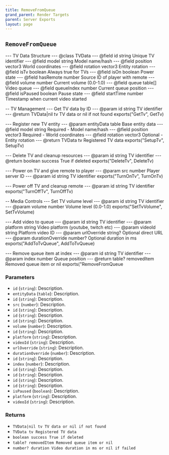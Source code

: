 ```yaml
---
title: RemoveFromQueue
grand_parent: Render Targets
parent: Server Exports
layout: page
---
```


## `RemoveFromQueue`

--- TV Data Structure
--- @class TVData
--- @field id string Unique TV identifier
--- @field model string Model name/hash
--- @field position vector3 World coordinates
--- @field rotation vector3 Entity rotation
--- @field isTv boolean Always true for TVs
--- @field isOn boolean Power state
--- @field hasRemote number Source ID of player with remote
--- @field volume number Current volume (0.0-1.0)
--- @field queue table[] Video queue
--- @field queueIndex number Current queue position
--- @field isPaused boolean Pause state
--- @field startTime number Timestamp when current video started

-- TV Management
--- Get TV data by ID
--- @param id string TV identifier
--- @return TVData|nil tv TV data or nil if not found
exports("GetTv", GetTv)

--- Register new TV entity
--- @param entityData table Base entity data
--- @field model string Required - Model name/hash
--- @field position vector3 Required - World coordinates
--- @field rotation vector3 Optional - Entity rotation
--- @return TVData tv Registered TV data
exports("SetupTv", SetupTv)

--- Delete TV and cleanup resources
--- @param id string TV identifier
--- @return boolean success True if deleted
exports("DeleteTv", DeleteTv)

--- Power on TV and give remote to player
--- @param src number Player server ID
--- @param id string TV identifier
exports("TurnOnTv", TurnOnTv)

--- Power off TV and cleanup remote
--- @param id string TV identifier
exports("TurnOffTv", TurnOffTv)

-- Media Controls
--- Set TV volume level
--- @param id string TV identifier
--- @param volume number Volume level (0.0-1.0)
exports("SetTvVolume", SetTvVolume)

--- Add video to queue
--- @param id string TV identifier
--- @param platform string Video platform (youtube, twitch etc)
--- @param videoId string Platform video ID
--- @param urlOverride string? Optional direct URL
--- @param durationOverride number? Optional duration in ms
exports("AddToTvQueue", AddToTvQueue)

--- Remove queue item at index
--- @param id string TV identifier
--- @param index number Queue position
--- @return table? removedItem Removed queue item or nil
exports("RemoveFromQueue

### Parameters
- `id` (`string`): Description.
- `entityData` (`table`): Description.
- `id` (`string`): Description.
- `src` (`number`): Description.
- `id` (`string`): Description.
- `id` (`string`): Description.
- `id` (`string`): Description.
- `volume` (`number`): Description.
- `id` (`string`): Description.
- `platform` (`string`): Description.
- `videoId` (`string`): Description.
- `urlOverride` (`string`): Description.
- `durationOverride` (`number`): Description.
- `id` (`string`): Description.
- `index` (`number`): Description.
- `id` (`string`): Description.
- `id` (`string`): Description.
- `id` (`string`): Description.
- `id` (`string`): Description.
- `isPaused` (`boolean`): Description.
- `platform` (`string`): Description.
- `videoId` (`string`): Description.

### Returns
- `TVData|nil tv TV data or nil if not found`
- `TVData tv Registered TV data`
- `boolean success True if deleted`
- `table? removedItem Removed queue item or nil`
- `number? duration Video duration in ms or nil if failed`
